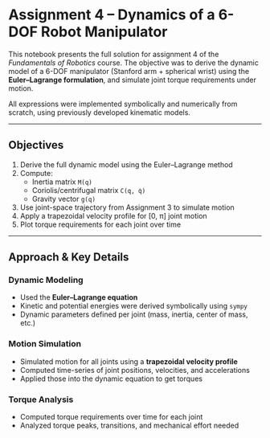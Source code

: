 #  Assignment 4 – Dynamics of a 6-DOF Robot Manipulator

This notebook presents the full solution for assignment 4 of the *Fundamentals of Robotics* course. The objective was to derive the dynamic model of a 6-DOF manipulator (Stanford arm + spherical wrist) using the **Euler–Lagrange formulation**, and simulate joint torque requirements under motion.

All expressions were implemented symbolically and numerically from scratch, using previously developed kinematic models.

---

##  Objectives

1. Derive the full dynamic model using the Euler–Lagrange method
2. Compute:
   - Inertia matrix `M(q)`
   - Coriolis/centrifugal matrix `C(q, q̇)`
   - Gravity vector `g(q)`
3. Use joint-space trajectory from Assignment 3 to simulate motion
4. Apply a trapezoidal velocity profile for [0, π] joint motion
5. Plot torque requirements for each joint over time

---

##  Approach & Key Details

###  Dynamic Modeling

- Used the **Euler–Lagrange equation**
- Kinetic and potential energies were derived symbolically using `sympy`
- Dynamic parameters defined per joint (mass, inertia, center of mass, etc.)

###  Motion Simulation

- Simulated motion for all joints using a **trapezoidal velocity profile**  
- Computed time-series of joint positions, velocities, and accelerations
- Applied those into the dynamic equation to get torques

###  Torque Analysis

- Computed torque requirements over time for each joint
- Analyzed torque peaks, transitions, and mechanical effort needed

